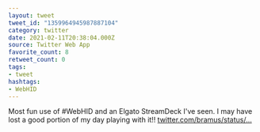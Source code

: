 ```yaml
---
layout: tweet
tweet_id: "1359964945987887104"
category: twitter
date: 2021-02-11T20:38:04.000Z
source: Twitter Web App
favorite_count: 8
retweet_count: 0
tags:
- tweet
hashtags:
- WebHID
---
```


Most fun use of #WebHID and an Elgato StreamDeck I've seen. I may have lost a good portion of my day playing with it!! [twitter.com/bramus/status/…](https://twitter.com/bramus/status/1359959381891284993)
